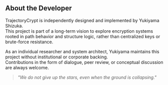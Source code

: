 ## About the Developer

TrajectoryCrypt is independently designed and implemented by Yukiyama Shizuka.  
This project is part of a long-term vision to explore encryption systems rooted in path behavior and structure logic, rather than centralized keys or brute-force resistance.

As an individual researcher and system architect, Yukiyama maintains this project without institutional or corporate backing.  
Contributions in the form of dialogue, peer review, or conceptual discussion are always welcome.

> _"We do not give up the stars, even when the ground is collapsing."_
